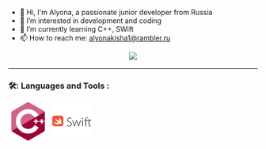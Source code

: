 - 👋 Hi, I'm Alyona, a passionate junior developer from Russia
- 👀 I’m interested in development and coding
- 🌱 I’m currently learning C++, SWift
- 📫 How to reach me: alyonakisha1@rambler.ru

<div id="header" align="center">
  <img src="https://media.giphy.com/media/wcgn5fVDjvR7pdvz4C/giphy.gif" width="100"/>
</div>

---

### 🛠️: Languages and Tools :
</div>
<img src="https://github.com/devicons/devicon/blob/master/icons/cplusplus/cplusplus-original.svg" title="cplusplus" alt="cplusplus" width="80" height="80"/>&nbsp;
<img src="https://github.com/devicons/devicon/blob/master/icons/swift/swift-original-wordmark.svg" width="80" height="80"/>&nbsp;


